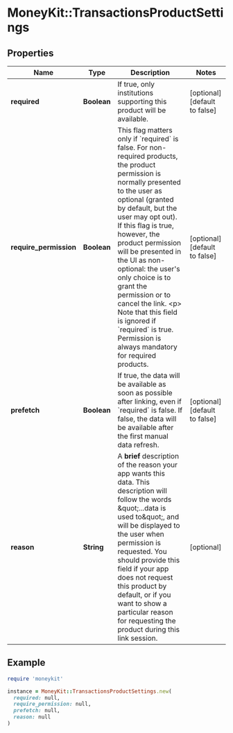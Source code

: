 # MoneyKit::TransactionsProductSettings

## Properties

| Name | Type | Description | Notes |
| ---- | ---- | ----------- | ----- |
| **required** | **Boolean** | If true, only institutions supporting this product will be available. | [optional][default to false] |
| **require_permission** | **Boolean** | This flag matters only if &#x60;required&#x60; is false.  For non-required products,         the product permission is normally presented to the user as optional (granted by default, but the user may         opt out).  If this flag is true, however, the product permission will be presented in the UI as non-optional:         the user&#39;s only choice is to grant the permission or to cancel the link.         &lt;p&gt;         Note that this field is ignored if &#x60;required&#x60; is true.  Permission is always mandatory for required products. | [optional][default to false] |
| **prefetch** | **Boolean** | If true, the data will be available as soon as possible after linking, even if &#x60;required&#x60; is false. If false, the data will be available after the first manual data refresh. | [optional][default to false] |
| **reason** | **String** | A **brief** description of the reason your app wants this data.         This description will follow the words \&quot;...data is used to\&quot;, and will be displayed         to the user when permission is requested.  You should provide this field if your         app does not request this product by default, or if you want to show a particular         reason for requesting the product during this link session. | [optional] |

## Example

```ruby
require 'moneykit'

instance = MoneyKit::TransactionsProductSettings.new(
  required: null,
  require_permission: null,
  prefetch: null,
  reason: null
)
```

